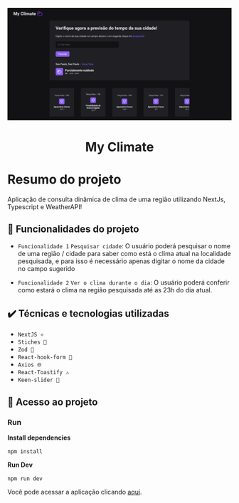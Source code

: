 ![testeGithub](src/assets/project_print.png)

<h1 align="center"> My Climate </h1>

# Resumo do projeto

Aplicação de consulta dinâmica de clima de uma região utilizando NextJs, Typescript e WeatherAPI!

## 🔨 Funcionalidades do projeto

- `Funcionalidade 1` `Pesquisar cidade`: O usuário poderá pesquisar o nome de uma região / cidade para saber como está o clima atual na localidade pesquisada, e para isso é necessário apenas digitar o nome da cidade no campo sugerido

- `Funcionalidade 2` `Ver o clima durante o dia`: O usuário poderá conferir como estará o clima na região pesquisada até as 23h do dia atual.

## ✔️ Técnicas e tecnologias utilizadas

- `NextJS ⚛️`
- `Stiches 🎨`
- `Zod 🔐`
- `React-hook-form 📃`
- `Axios 🌐`
- `React-Toastify ⚠️`
- `Keen-slider 🎠`

## 📁 Acesso ao projeto

### Run

**Install dependencies**

```
npm install
```

**Run Dev**

```
npm run dev
```

Você pode acessar a aplicação clicando [aqui](https://spontaneous-kangaroo-5347be.netlify.app).
